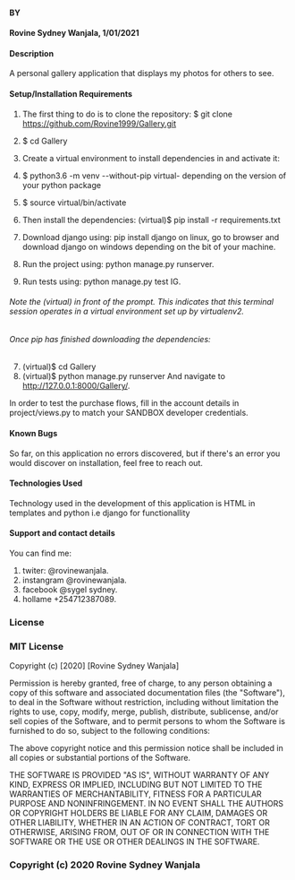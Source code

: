 #### BY
#### Rovine Sydney Wanjala, 1/01/2021
#### Description
A personal gallery application that displays my photos for others to see.

#### Setup/Installation Requirements
1. The first thing to do is to clone the repository: $ git clone https://github.com/Rovine1999/Gallery.git
2. $ cd Gallery
3. Create a virtual environment to install dependencies in and activate it:

4. $ python3.6 -m venv --without-pip virtual- depending on the version of your python package
5. $ source virtual/bin/activate
6. Then install the dependencies: (virtual)$ pip install -r requirements.txt
7. Download django using: pip install django on linux, go to browser and download django on windows depending on the bit of your machine.
8. Run the project using: python manage.py runserver.
9. Run tests using: python manage.py test IG.

###### Note the (virtual) in front of the prompt. This indicates that this terminal session operates in a virtual environment set up by virtualenv2.

###### Once pip has finished downloading the dependencies:

7. (virtual)$ cd Gallery
8. (virtual)$ python manage.py runserver
And navigate to http://127.0.0.1:8000/Gallery/.

In order to test the purchase flows, fill in the account details in project/views.py to match your SANDBOX developer credentials.


#### Known Bugs
So far, on this application no errors discovered, but if there's an error you would discover on installation, feel free to reach out.

#### Technologies Used
Technology used in the development of this application is HTML in templates and python i.e django for functionallity

#### Support and contact details
You can find me:

1. twiter: @rovinewanjala.
2. instangram @rovinewanjala.
3. facebook @sygel sydney.
4. hollame +254712387089.

### License
### MIT License

Copyright (c) [2020] [Rovine Sydney Wanjala]

Permission is hereby granted, free of charge, to any person obtaining a copy of this software and associated documentation files (the "Software"), to deal in the Software without restriction, including without limitation the rights to use, copy, modify, merge, publish, distribute, sublicense, and/or sell copies of the Software, and to permit persons to whom the Software is furnished to do so, subject to the following conditions:

The above copyright notice and this permission notice shall be included in all copies or substantial portions of the Software.

THE SOFTWARE IS PROVIDED "AS IS", WITHOUT WARRANTY OF ANY KIND, EXPRESS OR IMPLIED, INCLUDING BUT NOT LIMITED TO THE WARRANTIES OF MERCHANTABILITY, FITNESS FOR A PARTICULAR PURPOSE AND NONINFRINGEMENT. IN NO EVENT SHALL THE AUTHORS OR COPYRIGHT HOLDERS BE LIABLE FOR ANY CLAIM, DAMAGES OR OTHER LIABILITY, WHETHER IN AN ACTION OF CONTRACT, TORT OR OTHERWISE, ARISING FROM, OUT OF OR IN CONNECTION WITH THE SOFTWARE OR THE USE OR OTHER DEALINGS IN THE SOFTWARE. 
### Copyright (c) 2020 Rovine Sydney Wanjala

